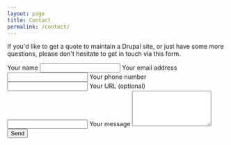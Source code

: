 ```yaml
---
layout: page
title: Contact
permalink: /contact/
---
```


If you'd like to get a quote to maintain a Drupal site, or just have some more questions, please don't hesitate to get in touch via this form.

<form action="//formspree.io/robyn@armadillosandwich.com" method="POST">
    <label>Your name</label>
    <input type="text" name="name">
    <label>Your email address</label>
    <input type="email" name="_replyto">
    <label>Your phone number</label>
    <input type="text" name="phone">
    <label>Your URL (optional)</label>
    <input type="text" name="website">
    <label>Your message</label>
    <textarea name="message" rows="5"></textarea>
    <input type="hidden" name="_subject" value="Tend the Drop contact submission" />
    <input type="hidden" name="_next" value="//tendthedrop.com/thanks" />
    <input type="text" name="_gotcha" style="display:none" />
    <input type="submit" value="Send">
</form>
